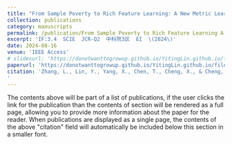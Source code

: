 ```yaml
---
title: "From Sample Poverty to Rich Feature Learning: A New Metric Learning Method for Few-Shot Classification"
collection: publications
category: manuscripts
permalink: /publication/From Sample Poverty to Rich Feature Learning A New Metric Learning Method for Few-Shot Classification
excerpt: 'IF:3.4  SCIE  JCR-Q2  中科院3区  EI  \(2024\)'
date: 2024-08-16
venue: 'IEEE Access'
# slidesurl: 'https://donotwanttogrowup.github.io/YitingLin.github.io/files/slides1.pdf'
paperurl: 'https://donotwanttogrowup.github.io/YitingLin.github.io/files/From_Sample_Poverty_to_Rich_Feature_Learning_A_New_Metric_Learning_Method_for_Few-Shot_Classification.pdf'
citation: 'Zhang, L., Lin, Y., Yang, X., Chen, T., Cheng, X., & Cheng, W. (2024). From Sample Poverty to Rich Feature Learning: A New Metric Learning Method for Few-Shot Classification. In IEEE Access (Vol. 12, pp. 124990–125002). Institute of Electrical and Electronics Engineers (IEEE). https://doi.org/10.1109/access.2024.3444483
'
---
```


The contents above will be part of a list of publications, if the user clicks the link for the publication than the contents of section will be rendered as a full page, allowing you to provide more information about the paper for the reader. When publications are displayed as a single page, the contents of the above "citation" field will automatically be included below this section in a smaller font.